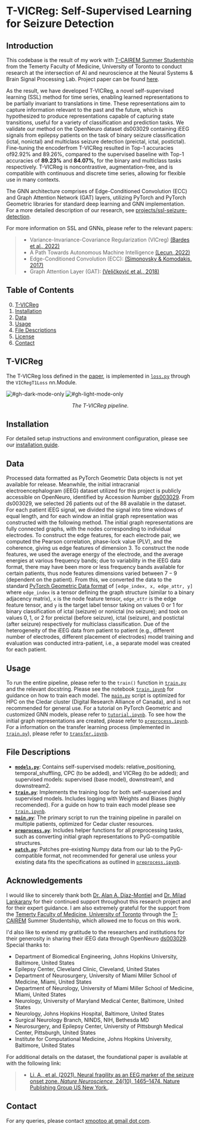 # T-VICReg: Self-Supervised Learning for Seizure Detection
<!-- 
<p align="center">
  <img src="https://drive.google.com/uc?id=1SU_F5OLTBjBJCGR3dvcpl8vKSU3Q9vOg" alt="Project Image" style="width: 100%;"/>
  <em style="font-size: small; opacity: 0.3;">Image generated by DALL·E 3</em>
</p> -->



## Introduction
This codebase is the result of my work with [T-CAIREM Summer Studentship](https://tcairem.utoronto.ca/news/t-cairems-2023-ai-medicine-summer-student-program-launches-29-participants) from the Temerty Faculty of Medicine, University of Toronto to conduct research at the intersection of AI and neuroscience at the Neural Systems & Brain Signal Processing Lab. Project paper can be found [here](https://xaviermootoo.com/s/T_VICReg-xyjd.pdf).

As the result, we have developed T-VICReg, a novel self-supervised learning (SSL) method for time series, enabling learned representations to be partially invariant to translations in time. These representations aim to capture information relevant to the past and the future, which is hypothesized to produce representations capable of capturing state transitions, useful for a variety of classification and prediction tasks. We validate our method on the OpenNeuro dataset ds003029 containing iEEG signals from epilepsy patients on the task of binary seizure classification (ictal, nonictal) and multiclass seizure detection (preictal, ictal, postictal). Fine-tuning the encoderfrom T-VICReg resulted in Top-1 accuracies of92.92% and 89.26%, compared to the supervised baseline with Top-1 accuracies of **89.23%** and **84.07%**, for the binary and multiclass tasks respectively. T-VICReg is noncontrastive, augmentation-free, and is compatible with continuous and discrete time series, allowing for flexible use in many contexts.

The GNN architecture comprises of Edge-Conditioned Convolution (ECC) and Graph Attention Network (GAT) layers, utilizing PyTorch and PyTorch Geometric libraries for standard deep learning and GNN implementation. For a more detailed description of our research, see [projects/ssl-seizure-detection](https://www.xaviermootoo.com/projects/ssl-seizure-detection).


For more information on SSL and GNNs, please refer to the relevant papers:
> - Variance-Invariance-Covariance Regularization (VICreg) [(Bardes et al., 2022)](https://arxiv.org/abs/2105.04906)
> - A Path Towards Autonomous Machine Intelligence [(Lecun, 2022)][def]
> - Edge-Conditioned Convolution (ECC): [(Simonovsky & Komodakis, 2017)](https://arxiv.org/abs/1704.02901)
> - Graph Attention Layer (GAT): [(Veličković et al., 2018)](https://arxiv.org/abs/1710.10903)


## Table of Contents
0. [T-VICReg](#t-vicreg)
1. [Installation](#installation)
2. [Data](#data)
3. [Usage](#usage)
4. [File Descriptions](#file-descriptions)
5. [License](#license)
6. [Contact](#contact)

## T-VICReg

The T-VICReg loss defined in the [paper](https://xaviermootoo.com/s/T_VICReg-xyjd.pdf), is implemented in [`loss.py`](ssl_seizure_detection/src/modules/loss.py) through the `VICRegT1Loss` nn.Module.

<!-- <p align="center">
  <picture>
    <source media="(prefers-color-scheme: dark)" srcset="./ssl_seizure_detection/assets/T-VICreg_dark.png">
    <source media="(prefers-color-scheme: light)" srcset="./ssl_seizure_detection/assets/T-VICReg_light.png">
    <img src="./ssl_seizure_detection/assets/T-VICReg_light.png" alt="T-VICReg pipeline" width="70%" max-width="800px">
  </picture>
</p>

<p align="center">
  <em>The T-VICReg pipeline.</em>
</p> -->

![#gh-dark-mode-only](./ssl_seizure_detection/assets/T-VICReg_dark.png#gh-dark-mode-only)
![#gh-light-mode-only](./ssl_seizure_detection/assets/T-VICReg_light.png#gh-light-mode-only)
<p align="center">
 <em>The T-VICReg pipeline.</em>
</p>


## Installation
For detailed setup instructions and environment configuration, please see our [installation guide](./INSTALL.md).

## Data
Processed data formatted as PyTorch Geometric Data objects is not yet available for release. Meanwhile, the initial intracranial electroencephalogram (iEEG) dataset utilized for this project is publicly accessible on OpenNeuro, identified by Accession Number [ds003029](https://openneuro.org/datasets/ds003029/versions/1.0.6). From ds003029, we selected 26 patients out of the 88 available in the dataset. For each patient iEEG signal, we divided the signal into time windows of equal length, and for each window an initial graph representation was constructed with the following method. The initial graph representations are fully connected graphs, with the nodes corresponding to individual electrodes. To construct the edge features, for each electrode pair, we computed the Pearson correlation, phase-lock value (PLV), and the coherence, giving us edge features of dimension 3. To construct the node features, we used the average energy of the electrode, and the average energies at various frequency bands; due to variability in the iEEG data format, there may have been more or less frequency bands available for certain patients, thus node features dimensions varied between $7-9$ (dependent on the patient). From this, we converted the data to the standard [PyTorch Geometric Data format](https://pytorch-geometric.readthedocs.io/en/latest/generated/torch_geometric.data.Data.html#torch_geometric.data.Data) of `[edge_index, x, edge_attr, y]` where `edge_index` is a tensor defining the graph structure (similar to a binary adjacency matrix), `x` is the node feature tensor, `edge_attr` is the edge feature tensor, and `y` is the target label tensor taking on values $0$ or $1$ for binary classification of ictal (seizure) or nonictal (no seizure); and took on values $0,1,$ or $2$ for preictal (before seizure), ictal (seizure), and postictal (after seizure) respectively for multiclass classification. Due of the heterogeneity of the iEEG data from patient to patient (e.g., different number of electrodes, different placement of electrodes) model training and evaluation was conducted intra-patient, i.e., a separate model was created for each patient.


## Usage
To run the entire pipeline, please refer to the `train()` function in [`train.py`](ssl_seizure_detection/src/train/train.py) and the relevant docstring. Please see the notebook [`train.ipynb`](ssl_seizure_detection/notebooks/models/train.ipynb) for guidance on how to train each model. The [`main.py`](ssl_seizure_detection/src/main.py) script is optimized for HPC on the Cledar cluster (Digital Research Alliance of Canada), and is not recommended for general use. For a tutorial on PyTorch Geometric and customized GNN models, please refer to [`tutorial.ipynb`](ssl_seizure_detection/notebooks/models/tutorial.ipynb). To see how the initial graph representations are created, please refer to [`preprocess.ipynb`](ssl_seizure_detection/notebooks/data/preprocess.ipynb). For a information on the transfer learning process (implemented in [`train.py`](ssl_seizure_detection/src/train/train.py)), please refer to [`transfer.ipynb`](ssl_seizure_detection/notebooks/models/transfer.ipynb). 

## File Descriptions

- **[`models.py`](ssl_seizure_detection/src/modules/models.py)**: Contains self-supervised models: relative_positioning, temporal_shuffling, CPC (to be added), and VICReg (to be added); and supervised models: supervised (base model), downstream1, and downstream2.
- **[`train.py`](ssl_seizure_detection/src/train/train.py)**: Implements the training loop for both self-supervised and supervised models. Includes logging with Weights and Biases (highly recomended). For a guide on how to train each model please see [`train.ipynb`](ssl_seizure_detection/notebooks/models/train.ipynb).
- **[`main.py`](ssl_seizure_detection/src/main.py)**: The primary script to run the training pipeline in parallel on multiple patients, optimized for Cedar cluster resources. 
- **[`preprocess.py`](ssl_seizure_detection/src/data/preprocess.py)**: Includes helper functions for all preprocessing tasks, such as converting initial graph representations to PyG-compatible structures.
- **[`patch.py`](ssl_seizure_detection/src/data/patch.py)**: Patches pre-existing Numpy data from our lab to the PyG-compatible format, not recommended for general use unless your existing data fits the specifications as outlined in [`preprocess.ipynb`](ssl_seizure_detection/notebooks/data/preprocess.ipynb).

## Acknowledgements
I would like to sincerely thank both [Dr. Alan A. Díaz-Montiel](https://github.com/adiazmont) and [Dr. Milad Lankarany](https://www.uhnresearch.ca/researcher/milad-lankarany) for their continued support throughout this research project and for their expert guidance. I am also extremely grateful for the support from the [Temerty Faculty of Medicine, University of Toronto](https://temertymedicine.utoronto.ca/) through the  [T-CAIREM](https://tcairem.utoronto.ca/) Summer Studentship, which allowed me to focus on this work.

I'd also like to extend my gratitude to the researchers and institutions for their generosity in sharing their iEEG data through OpenNeuro [ds003029](https://openneuro.org/datasets/ds003029/versions/1.0.6). Special thanks to:

- Department of Biomedical Engineering, Johns Hopkins University, Baltimore, United States
- Epilepsy Center, Cleveland Clinic, Cleveland, United States
- Department of Neurosurgery, University of Miami Miller School of Medicine, Miami, United States
- Department of Neurology, University of Miami Miller School of Medicine, Miami, United States
- Neurology, University of Maryland Medical Center, Baltimore, United States
- Neurology, Johns Hopkins Hospital, Baltimore, United States
- Surgical Neurology Branch, NINDS, NIH, Bethesda MD
- Neurosurgery, and Epilepsy Center, University of Pittsburgh Medical Center, Pittsburgh, United States
- Institute for Computational Medicine, Johns Hopkins University, Baltimore, United States

For additional details on the dataset, the foundational paper is available at with the following link:
> - [Li, A., et al. (2021). Neural fragility as an EEG marker of the seizure onset zone. *Nature Neuroscience*, 24(10), 1465–1474. Nature Publishing Group US New York.](https://www.biorxiv.org/content/10.1101/862797v3).

## Contact

For any queries, please contact [xmootoo at gmail dot com](mailto:xmootoo@gmail.com).


[def]: https://openreview.net/pdf?id=BZ5a1r-kVsf